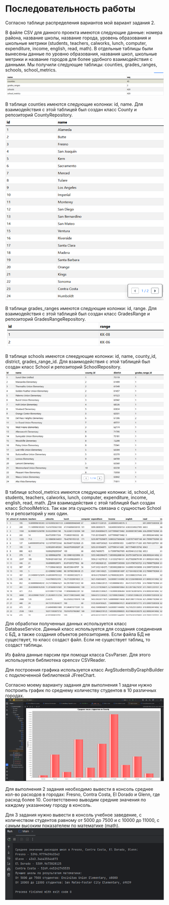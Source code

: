 # Последовательность работы
Согласно таблице распределения вариантов мой вариант задания 2.

В файле CSV для данного проекта имеются следующие данные: номера района, название школы, название города, уровень образования и школьные метрики (students, teachers, calworks, lunch, computer, expenditure, income, english, read, math).
В отдельные таблицы были вынесены данные по уровню образования, названия школ, школьные метрики и название городов для более удобного взаимодействия с данными. 
Мы получили следующие таблицы: counties, grades_ranges, schools, school_metrics.
![bd.png](screenshots/bd.png)

В таблице counties имеются следующие колонки: id, name.
Для взаимодействия с этой таблицей был создан класс County и репозиторий CountyRepository.
![counties.png](screenshots/counties.png)

В таблице grades_ranges имеются следующие колонки: id, range.
Для взаимодействия с этой таблицей был создан класс GradesRange и репозиторий GradesRangeRepository.
![grades.png](screenshots/grades.png)

В таблице schools имеются слеедующие колонки: id, name, county_id, district, grades_range_id.
Для взаимодействия с этой таблицей был создан класс School и репозиторий SchoolRepository.
![schools.png](screenshots/schools.png)

В таблице school_metrics имеются следующие колонки: id, school_id, students, teachers, calworks, lunch, computer, expenditure, income, english, read, math.
Для взаимодействия с этой таблицей был создан класс SchoolMetrics. Так как эта сущность связана с сущностью School то и репозиторий у них один. 
![metrics.png](screenshots/metrics.png)

Для обработки полученных данных используется класс DatabaseService. Данный класс используется для создания соединения с БД, а также создания объектов репозиториев. Если файла БД не существует, то класс создаст файл. Если не существует таблиц, то создаст таблицы. 

Из файла данные парсим при помощи класса CsvParser. Для этого используется библиотека opencsv CSVReader.

Для построения графика используется класс AvgStudentsByGraphBuilder с подключенной библиотекой JFreeChart. 

Согласно моему варианту задания для выполнения 1 задачи нужно построить график по среднему количеству студентов в 10 различных городах.
![1-задание.png](screenshots/1-%D0%B7%D0%B0%D0%B4%D0%B0%D0%BD%D0%B8%D0%B5.png)

Для выполнения 2 задания необходимо вывести в консоль среднее кол-во расходов в городах: Fresno, Contra Costa, El Dorado и Glenn, где расход более 10. 
Соответственно выводим средние значения по каждому указанному городу в консоль.

Для 3 задания нужно вывести в консоль учебное заведение, с количеством студентов равному от 5000 до 7500 и с 10000 до 11000, с самым высоким показателем по математике (math).
![2-3 задание.png](screenshots/2-3%20%D0%B7%D0%B0%D0%B4%D0%B0%D0%BD%D0%B8%D0%B5.png)
